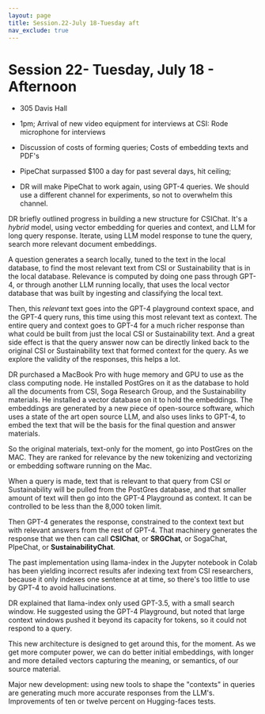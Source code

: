 ```yaml
---
layout: page
title: Session.22-July 18-Tuesday aft
nav_exclude: true
---
```

# Session 22- Tuesday, July 18 - Afternoon
- 305 Davis Hall
- 1pm; Arrival of new video equipment for interviews at CSI: Rode microphone for interviews

- Discussion of costs of forming queries; Costs of embedding texts and PDF's
- PipeChat surpassed $100 a day for past several days, hit ceiling;


- DR will make PipeChat to work again, using GPT-4 queries. We should use a different channel for experiments, so not to overwhelm this channel. 

DR  briefly outlined  progress in building a new structure for CSIChat.  It's a *hybrid* model, using vector embedding for queries and context, and LLM for long query response. Iterate, using LLM model response to tune the query, search more relevant document embeddings.

A question generates a search locally, tuned to the text in the local database, to find the most relevant text from CSI or Sustainability that is in the local database.  Relevance is computed by doing one pass through GPT-4, or through another LLM running locally, that uses the local vector database that was built by ingesting and  classifying the local text. 

Then, this *relevant* text goes into the GPT-4 playground context space, and the  GPT-4 query  runs,  this time using this most relevant text as context.  The entire query  and context goes to GPT-4 for a much richer response than what  could be built from just the local CSI or Sustainability text.  And a great side effect is that the query answer now can be directly linked back to the original CSI or Sustainability text that formed context for the query. As we explore the validity of the responses, this helps a lot.

DR purchased a MacBook Pro with huge memory and GPU to use as the class computing node. He installed PostGres  on it as the database to hold all the documents from CSI, Soga Research Group,  and the Sustainability materials. He installed a vector database on it to hold the embeddings. The embeddings are  generated by a new piece of open-source software, which  uses a state of the art open source LLM, and also uses links to GPT-4, to embed the text that will be the basis for  the final question and answer materials.  

So the original materials, text-only for the moment, go into PostGres on the MAC. They  are ranked for relevance by the new tokenizing and vectorizing or embedding software running on the Mac. 

When a query is made,  text that is relevant to that query from CSI or Sustainability will be pulled from the PostGres database, and that smaller amount of text will then go into the GPT-4 Playground as context.  It can be controlled to be less than the 8,000 token limit. 

Then GPT-4 generates the response, constrained to the context text but with relevant answers from  the rest of GPT-4. That machinery generates the response that we  then can call **CSIChat**, or **SRGChat**, or  SogaChat, PIpeChat, or **SustainabilityChat**.

The past implementation using llama-index in the Jupyter notebook in Colab has been yielding incorrect results afer indexing text from CSI researchers, because it only indexes one sentence at at time, so there's too little to use by GPT-4 to avoid hallucinations.

DR explained that llama-index only used GPT-3.5, with a small search window. He suggested using the GPT-4 Playground, but noted that large context windows pushed it beyond its capacity for tokens, so it could not respond to a query. 

This new architecture is designed to get around this, for the moment.  As we get more computer power, we can do better initial embeddings, with longer and more detailed vectors capturing the meaning, or semantics, of our source material. 

Major new development: using new tools to shape the "contexts" in queries are generating much more accurate responses from the LLM's.  Improvements of ten or twelve percent on Hugging-faces tests. 


